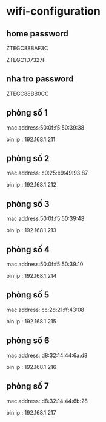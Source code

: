 # wifi-configuration

## home password

ZTEGC88BAF3C

ZTEGC1D7327F

## nha tro password

ZTEGC88BB0CC

## phòng số 1

mac address:50:0f:f5:50:39:38

bin ip : 192.168.1.211


## phòng số 2

mac address: c0:25:e9:49:93:87	

bin ip : 192.168.1.212


## phòng số 3

mac address:50:0f:f5:50:39:48

bin ip : 192.168.1.213


## phòng số 4

mac address:50:0f:f5:50:39:10

bin ip : 192.168.1.214



## phòng số 5

mac address: cc:2d:21:ff:43:08

bin ip : 192.168.1.215


## phòng số 6

mac address: d8:32:14:44:6a:d8

bin ip : 192.168.1.216


## phòng số 7

mac address: d8:32:14:44:6b:28

bin ip : 192.168.1.217
